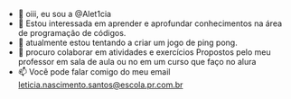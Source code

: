 - 👋 oiii, eu sou a  @Alet1cia
- 👀 Estou interessada em aprender e aprofundar 
 conhecimentos na área de programação de códigos.
- 🌱 atualmente estou tentando a criar um jogo de ping pong.
- 💞️ procuro colaborar em atividades e exercícios
 Propostos pelo meu professor em sala de aula ou no em um curso que faço no alura
- 📫 Você pode falar comigo  do meu email 
  leticia.nascimento.santos@escola.pr.com.br

<!---
Alet1cia/Alet1cia é um repositório ✨ especial ✨ porque seu `README.md` (este arquivo) aparece no seu perfil do GitHub.
Você pode clicar no link Visualizar para dar uma olhada nas suas alterações.
--->
